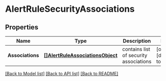 # AlertRuleSecurityAssociations

## Properties
Name | Type | Description | Notes
------------ | ------------- | ------------- | -------------
**Associations** | [**[]AlertRuleAssociationsObject**](AlertRuleAssociationsObject.md) | contains list of security associations | [optional] [default to null]

[[Back to Model list]](../README.md#documentation-for-models) [[Back to API list]](../README.md#documentation-for-api-endpoints) [[Back to README]](../README.md)

